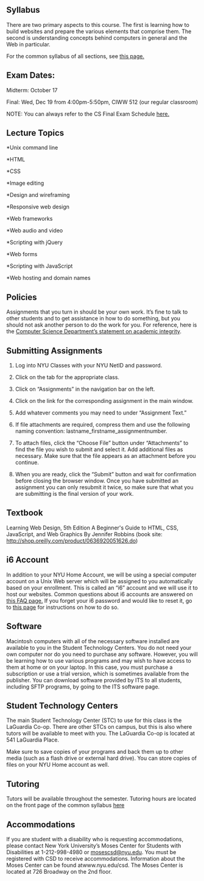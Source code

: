 ## Syllabus
There are two primary aspects to this course. The first is learning how to build websites and prepare the various elements that comprise them. The second is understanding concepts behind computers in general and the Web in particular.

For the common syllabus of all sections, see [this page.](https://cs.nyu.edu/courses/fall18/CSCI-UA.0004-006/common-syllabus/)

## Exam Dates:
Midterm: October 17

Final: Wed, Dec 19 from 4:00pm-5:50pm, CIWW 512 (our regular classroom)

NOTE: You can always refer to the CS Final Exam Schedule [here.](https://cs.nyu.edu/dynamic/courses/exams/)

## Lecture Topics
*Unix command line

*HTML

*CSS

*Image editing

*Design and wireframing

*Responsive web design

*Web frameworks

*Web audio and video

*Scripting with jQuery

*Web forms

*Scripting with JavaScript

*Web hosting and domain names

## Policies
Assignments that you turn in should be your own work. It’s fine to talk to other students and to get assistance in how to do something, but you should not ask another person to do the work for you. For reference, here is the [Computer Science Department’s statement on academic integrity](https://cs.nyu.edu/home/undergrad/policy.html).

## Submitting Assignments
1. Log into NYU Classes with your NYU NetID and password.

2. Click on the tab for the appropriate class.

3. Click on “Assignments” in the navigation bar on the left.

4. Click on the link for the corresponding assignment in the main window.

5. Add whatever comments you may need to under “Assignment Text.”

6. If file attachments are required, compress them and use the following naming convention: lastname_firstname_assignmentnumber.

7. To attach files, click the “Choose File” button under “Attachments” to find the file you wish to submit and select it. Add additional files as necessary. Make sure that the file appears as an attachment before you continue.

8. When you are ready, click the “Submit” button and wait for confirmation before closing the browser window.
Once you have submitted an assignment you can only resubmit it twice, so make sure that what you are submitting is the final version of your work.

## Textbook
Learning Web Design, 5th Edition
A Beginner's Guide to HTML, CSS, JavaScript, and Web Graphics
By Jennifer Robbins
(book site: http://shop.oreilly.com/product/0636920051626.do)

## i6 Account
In addition to your NYU Home Account, we will be using a special computer account on a Unix Web server which will be assigned to you automatically based on your enrollment. This is called an “i6” account and we will use it to host our websites. Common questions about i6 accounts are answered on [this FAQ page.](https://cims.nyu.edu/webapps/content/systems/resources/i6/faq) If you forget your i6 password and would like to reset it, go to [this page](https://cims.nyu.edu/webapps/content/systems/resources/i6/resetpassword) for instructions on how to do so.

## Software
Macintosh computers with all of the necessary software installed are available to you in the Student Technology Centers. You do not need your own computer nor do you need to purchase any software. However, you will be learning how to use various programs and may wish to have access to them at home or on your laptop. In this case, you must purchase a subscription or use a trial version, which is sometimes available from the publisher. You can download software provided by ITS to all students, including SFTP programs, by going to the ITS software page.

## Student Technology Centers
The main Student Technology Center (STC) to use for this class is the LaGuardia Co-op. There are other STCs on campus, but this is also where tutors will be available to meet with you. The LaGuardia Co-op is located at 541 LaGuardia Place.

Make sure to save copies of your programs and back them up to other media (such as a flash drive or external hard drive). You can store copies of files on your NYU Home account as well.

## Tutoring
Tutors will be available throughout the semester. Tutoring hours are located on the front page of the common syllabus [here](https://cs.nyu.edu/courses/fall18/CSCI-UA.0004-006/common-syllabus/)

## Accommodations

If you are student with a disability who is requesting accommodations, please contact New York University’s Moses Center for Students with Disabilities at 1-212-998-4980 or mosescsd@nyu.edu.  You must be registered with CSD to receive accommodations.  Information about the Moses Center can be found atwww.nyu.edu/csd. The Moses Center is located at 726 Broadway on the 2nd floor.
